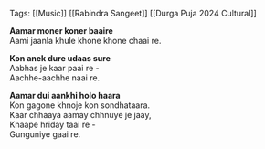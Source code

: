 Tags: [[Music]] [[Rabindra Sangeet]] [[Durga Puja 2024 Cultural]]

**Aamar moner koner baaire**  
Aami jaanla khule khone khone chaai re.

**Kon anek dure udaas sure**  
Aabhas je kaar paai re -  
Aachhe-aachhe naai re.

**Aamar dui aankhi holo haara**  
Kon gagone khnoje kon sondhataara.  
Kaar chhaaya aamay chhnuye je jaay,  
Knaape hriday taai re -  
Gunguniye gaai re.